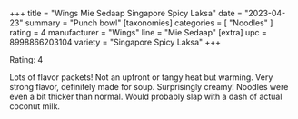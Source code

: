 +++
title = "Wings Mie Sedaap Singapore Spicy Laksa"
date = "2023-04-23"
summary = "Punch bowl"
[taxonomies]
categories = [ "Noodles" ]
rating = 4
manufacturer = "Wings"
line = "Mie Sedaap"
[extra]
upc = 8998866203104
variety = "Singapore Spicy Laksa"
+++

Rating: 4

Lots of flavor packets!
Not an upfront or tangy heat but warming.
Very strong flavor, definitely made for soup.
Surprisingly creamy!
Noodles were even a bit thicker than normal.
Would probably slap with a dash of actual coconut milk.

